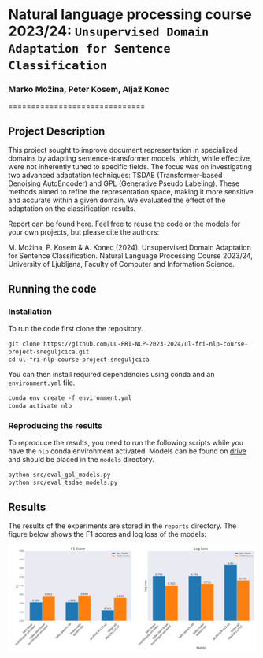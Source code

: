 # Natural language processing course 2023/24: `Unsupervised Domain Adaptation for Sentence Classification`

### Marko Možina, Peter Kosem, Aljaž Konec
==============================

## Project Description
This project sought to improve document representation in specialized domains by adapting sentence-transformer models, which, while effective, were not inherently tuned to specific fields. The focus was on investigating two advanced adaptation techniques: TSDAE (Transformer-based Denoising AutoEncoder) and GPL (Generative Pseudo Labeling). These methods aimed to refine the representation space, making it more sensitive and accurate within a given domain. We evaluated the effect of the adaptation on the classification results.

Report can be found [here](./reports/report.pdf). Feel free to reuse the code or the models for your own projects, but please cite the authors:

M. Možina, P. Kosem & A. Konec (2024): Unsupervised Domain Adaptation for Sentence Classification. Natural Language Processing Course 2023/24, University of Ljubljana, Faculty of Computer and Information Science.

## Running the code

### Installation

To run the code first clone the repository.

```
git clone https://github.com/UL-FRI-NLP-2023-2024/ul-fri-nlp-course-project-sneguljcica.git
cd ul-fri-nlp-course-project-sneguljcica
```

You can then install required dependencies using conda and an `environment.yml` file.

```
conda env create -f environment.yml
conda activate nlp
```

### Reproducing the results

To reproduce the results, you need to run the following scripts while you have the `nlp` conda environment activated. Models can be found on [drive](https://unilj-my.sharepoint.com/personal/mm4195_student_uni-lj_si/_layouts/15/onedrive.aspx?id=%2Fpersonal%2Fmm4195%5Fstudent%5Funi%2Dlj%5Fsi%2FDocuments%2Fmodels&ga=1) and should be placed in the `models` directory.

```
python src/eval_gpl_models.py
python src/eval_tsdae_models.py
```

## Results

The results of the experiments are stored in the `reports` directory. The figure below shows the F1 scores and log loss of the models:

![Results](./reports/fig/tsdae_base_horizontal.png)